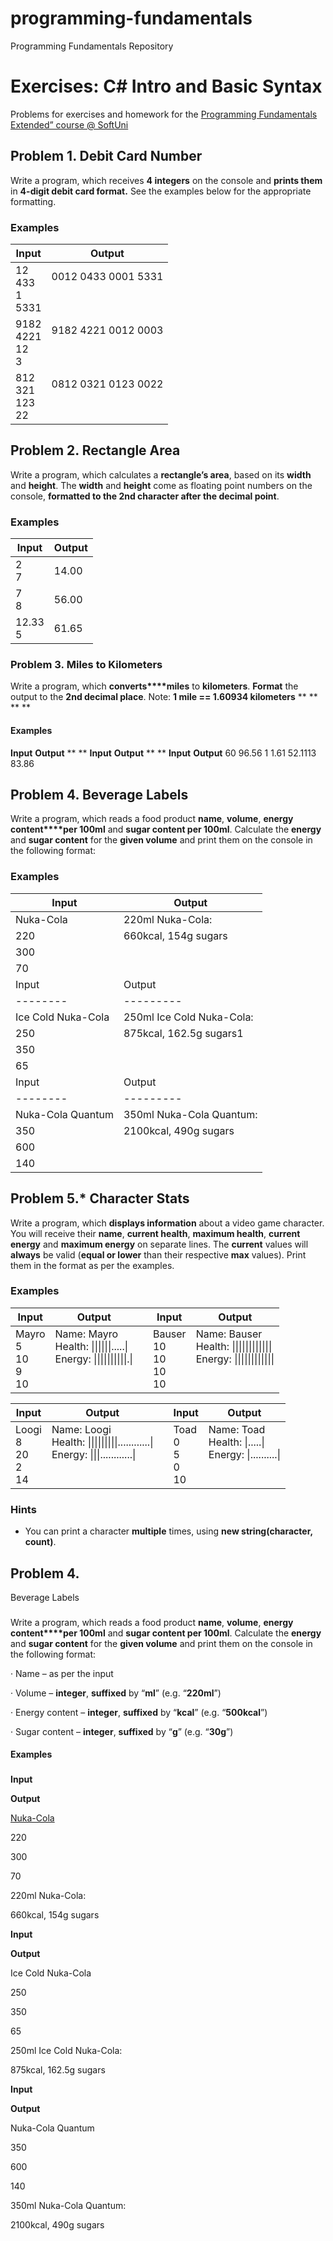 ﻿# programming-fundamentals
Programming Fundamentals Repository

# Exercises: C# Intro and Basic Syntax
Problems for exercises and homework for the [Programming Fundamentals Extended” course @ SoftUni](https://softuni.bg/courses/programming-fundamentals)

## Problem 1. Debit Card Number
Write a program, which receives **4 integers** on the console and **prints them** in **4-digit debit card format.** See the examples below for the appropriate formatting.
### Examples
|Input	| Output  |
|--------|---------|
|12<br>433<br>1<br>5331|0012 0433 0001 5331<br><br><br>|
|9182<br>4221<br>12<br>3|9182 4221 0012 0003<br><br><br>|
|812<br>321<br>123<br>22|0812 0321 0123 0022<br><br><br>|

## Problem 2. Rectangle Area
Write a program, which calculates a **rectangle’s area**, based on its **width** and **height**. The **width** and **height** come as floating point numbers on the console, **formatted to the 2nd character after the decimal point**.
### Examples
|Input	| Output  |
|--------|---------|
|2<br>7|14.00<br>|
|7<br>8|56.00<br>|
|12.33<br>5|61.65<br>|

### Problem 3. Miles to Kilometers
Write a program, which **converts****miles** to **kilometers**. **Format** the output to the **2nd decimal place**.
Note: **1 mile == 1.60934 kilometers**
** **
** **
#### Examples
**Input**
**Output**
** **
**Input**
**Output**
** **
**Input**
**Output**
60
96.56
1
1.61
52.1113
83.86

## Problem 4. Beverage Labels
Write a program, which reads a food product **name**, **volume**, **energy content****per 100ml** and **sugar content per 100ml**. Calculate the **energy** and **sugar content** for the **given volume** and print them on the console in the following format:
### Examples
|Input	| Output  |
|--------|---------|
|Nuka-Cola<br>|220ml Nuka-Cola:<br>|
|220<br>|660kcal, 154g sugars<br>|
|300<br>||
|70<br>||
|Input	| Output  |
|--------|---------|
|Ice Cold Nuka-Cola<br>|250ml Ice Cold Nuka-Cola:<br>|
|250<br>|875kcal, 162.5g sugars1<br>|
|350<br>||
|65<br>||
|Input	| Output  |
|--------|---------|
|Nuka-Cola Quantum<br>|350ml Nuka-Cola Quantum:<br>|
|350<br>|2100kcal, 490g sugars<br>|
|600<br>||
|140<br>||

## Problem 5.* Character Stats
Write a program, which **displays information** about a video game character. You will receive their **name**, **current health**, **maximum health**, **current energy** and **maximum energy** on separate lines. The **current** values will **always** be valid (**equal or lower** than their respective **max** values). Print them in the format as per the examples.
### Examples

|Input	| Output  ||Input	| Output  |
|--------|---------|--|--------|---------|
|Mayro<br>5<br>10<br>9<br>10|Name: Mayro<br>Health: \|\|\|\|\|\|.....\|<br>Energy: \|\|\|\|\|\|\|\|\|\|.\|<br><br><br>|  |Bauser<br>10<br>10<br>10<br>10|Name: Bauser<br>Health: \|\|\|\|\|\|\|\|\|\|\|\|<br>Energy: \|\|\|\|\|\|\|\|\|\|\|\|<br><br><br>

|Input	| Output  | |Input	| Output  |
|--------|---------|--|--------|---------|
|Loogi<br>8<br>20<br>2<br>14|Name: Loogi<br>Health: \|\|\|\|\|\|\|\|\|............\|<br>Energy: \|\|\|............\|<br><br><br>|  |Toad<br>0<br>5<br>0<br>10|Name: Toad<br>Health: \|.....\|<br>Energy: \|..........\|<br><br><br>

### Hints
*	You can print a character **multiple** times, using **new string(character, count)**.


## Problem 4.
Beverage Labels

###
Write a program, which reads a food product **name**, **volume**, **energy content****per 100ml** and **sugar content per 100ml**. Calculate the **energy** and **sugar content**
for the **given volume** and print them
on the console in the following format:

·
Name – as per the input

·
Volume – **integer**,
**suffixed** by “**ml**” (e.g. “**220ml**”)

·
Energy content – **integer**, **suffixed** by “**kcal**” (e.g. “**500kcal**”)

·
Sugar content – **integer**, **suffixed** by “**g**” (e.g. “**30g**”)

#### Examples

###



**Input**



**Output**



[Nuka-Cola]()

220

300

70



220ml Nuka-Cola:

660kcal, 154g
  sugars





**Input**



**Output**



Ice Cold Nuka-Cola

250

350

65



250ml Ice Cold Nuka-Cola:

875kcal, 162.5g sugars





**Input**



**Output**



Nuka-Cola Quantum

350

600

140



350ml Nuka-Cola Quantum:

2100kcal, 490g sugars
